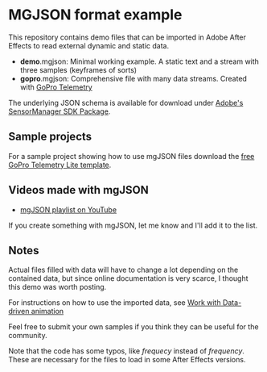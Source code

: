 # MGJSON format example

This repository contains demo files that can be imported in Adobe After Effects to read external dynamic and static data.

- **demo**.mgjson: Minimal working example. A static text and a stream with three samples (keyframes of sorts)
- **gopro**.mgjson: Comprehensive file with many data streams. Created with [GoPro Telemetry](https://tailorandwayne.com/gopro-telemetry-extractor/)

The underlying JSON schema is available for download under [Adobe's SensorManager SDK Package](https://console.adobe.io/downloads/ae).

## Sample projects

For a sample project showing how to use mgJSON files download the [free GoPro Telemetry Lite template](https://goprotelemetryextractor.com/#ae).

## Videos made with mgJSON

- [mgJSON playlist on YouTube](https://www.youtube.com/watch?v=Qo6NR71gbU4&list=PLgoeWSWqXedI7FbZccAEudt2_t8qPX0Px)

If you create something with mgJSON, let me know and I'll add it to the list.

## Notes

Actual files filled with data will have to change a lot depending on the contained data, but since online documentation is very scarce, I thought this demo was worth posting.

For instructions on how to use the imported data, see [Work with Data-driven animation](https://helpx.adobe.com/after-effects/using/data-driven-animations.html)

Feel free to submit your own samples if you think they can be useful for the community.

Note that the code has some typos, like _frequecy_ instead of _frequency_. These are necessary for the files to load in some After Effects versions.
